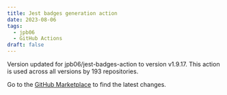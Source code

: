 ```yaml
---
title: Jest badges generation action
date: 2023-08-06
tags:
  - jpb06
  - GitHub Actions
draft: false
---
```



Version updated for jpb06/jest-badges-action to version v1.9.17.
This action is used across all versions by 193 repositories.

Go to the [GitHub Marketplace](https://github.com/marketplace/actions/jest-badges-generation-action) to find the latest changes.
